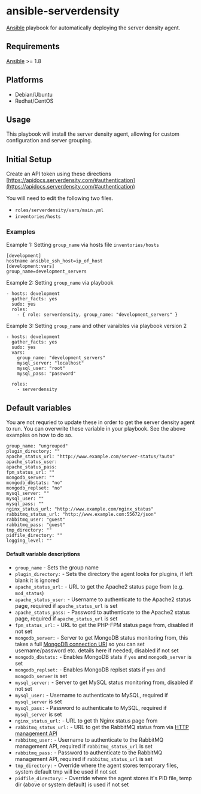 ansible-serverdensity
====================

[Ansible](http://www.ansibleworks.com/) playbook for automatically deploying the server density agent. 

## Requirements
[Ansible](http://docs.ansible.com/intro_installation.html) >= 1.8

## Platforms

* Debian/Ubuntu
* Redhat/CentOS

## Usage

This playbook will install the server density agent, allowing for custom configuration and server grouping. 

## Initial Setup
Create an API token using these directions 
[https://apidocs.serverdensity.com/#authentication](https://apidocs.serverdensity.com/#authentication)

You will need to edit the following two files.

* `roles/serverdensity/vars/main.yml`
* `inventories/hosts`

### Examples
Example 1: Setting `group_name` via hosts file `inventories/hosts`
```
[development]
hostname ansible_ssh_host=ip_of_host
[development:vars]
group_name=development_servers
```
Example 2: Setting `group_name` via playbook
```
- hosts: development
  gather_facts: yes
  sudo: yes
  roles:
    - { role: serverdensity, group_name: "development_servers" }
```
Example 3: Setting `group_name` and other varaibles via playbook version 2
```
- hosts: development
  gather_facts: yes
  sudo: yes
  vars: 
    group_name: "development_servers"
    mysql_server: "localhost"
    mysql_user: "root"
    mysql_pass: "password"
    
  roles:
    - serverdensity
```

## Default variables
You are not requried to update these in order to get the server density agent to run. You can overwrite these variable in your playbook. See the above examples on how to do so. 
```
group_name: "ungrouped"
plugin_directory: ""
apache_status_url: "http://www.example.com/server-status/?auto"
apache_status_user:
apache_status_pass:
fpm_status_url: ""
mongodb_server: ""
mongodb_dbstats: "no"
mongodb_replset: "no"
mysql_server: ""
mysql_user: ""
mysql_pass: ""
nginx_status_url: "http://www.example.com/nginx_status"
rabbitmq_status_url: "http://www.example.com:55672/json"
rabbitmq_user: "guest"
rabbitmq_pass: "guest"
tmp_directory: ""
pidfile_directory: ""
logging_level: ""
```

#### Default variable descriptions
* `group_name` - Sets the group name 
* `plugin_directory:` -  Sets the directory the agent looks for plugins, if left blank it is ignored
* `apache_status_url:` - URL to get the Apache2 status page from (e.g. `mod_status`)
* `apache_status_user:` - Username to authenticate to the Apache2 status page, required if `apache_status_url` is set
* `apache_status_pass:` - Password to authenticate to the Apache2 status page, required if `apache_status_url` is set
* `fpm_status_url:` - URL to get the PHP-FPM status page from, disabled if not set
* `mongodb_server:` - Server to get MongoDB status monitoring from, this takes a full [MongoDB connection URI](http://docs.mongodb.org/manual/reference/connection-string/) so you can set username/password etc. details here if needed, disabled if not set
* `mongodb_dbstats:` - Enables MongoDB stats if `yes` and `mongodb_server` is set
* `mongodb_replset:` - Enables MongoDB replset stats if `yes` and `mongodb_server` is set
* `mysql_server:` - Server to get MySQL status monitoring from, disabled if not set
* `mysql_user:` - Username to authenticate to MySQL, required if `mysql_server` is set
* `mysql_pass:` - Password to authenticate to MySQL, required if `mysql_server` is set
* `nginx_status_url:` - URL to get th Nginx status page from
* `rabbitmq_status_url:` - URL to get the RabbitMQ status from via [HTTP management API](http://www.rabbitmq.com/management.html)
* `rabbitmq_user:` - Username to authenticate to the RabbitMQ management API, required if `rabbitmq_status_url` is set
* `rabbitmq_pass:` - Password to authenticate to the RabbitMQ management API, required if `rabbitmq_status_url` is set
* `tmp_directory:` - Override where the agent stores temporary files, system default tmp will be used if not set
* `pidfile_directory:` - Override where the agent stores it's PID file, temp dir (above or system default) is used if not set
